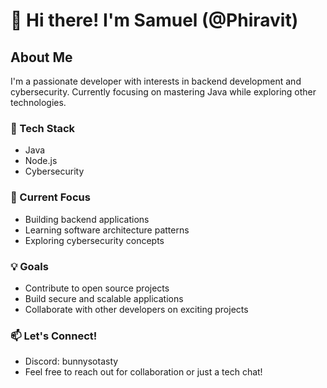 # 👋 Hi there! I'm Samuel (@Phiravit)

## About Me
I'm a passionate developer with interests in backend development and cybersecurity. Currently focusing on mastering Java while exploring other technologies.

### 🔭 Tech Stack
- Java
- Node.js
- Cybersecurity

### 🌱 Current Focus
- Building backend applications
- Learning software architecture patterns
- Exploring cybersecurity concepts

### 💡 Goals
- Contribute to open source projects
- Build secure and scalable applications
- Collaborate with other developers on exciting projects

### 📫 Let's Connect!
- Discord: bunnysotasty
- Feel free to reach out for collaboration or just a tech chat!

<!---
Phiravit/Phiravit is a ✨ special ✨ repository because its `README.md` (this file) appears on your GitHub profile.
You can click the Preview link to take a look at your changes.
--->
